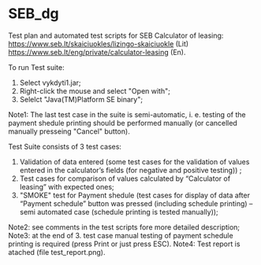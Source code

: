 # SEB_dg

Test plan and automated test scripts for SEB Calculator of leasing:
https://www.seb.lt/skaiciuokles/lizingo-skaiciuokle   (Lit)
https://www.seb.lt/eng/private/calculator-leasing      (En).

To run Test suite:
1. Select vykdyti1.jar;
2. Right-click the mouse and select "Open with";
3. Selelct "Java(TM)Platform SE binary";

Note1: The last test case in the suite is semi-automatic, i. e. testing of the payment shedule printing should be performed manually (or cancelled manually presseing "Cancel" button). 

Test Suite consists of 3 test cases:
1. Validation of data entered (some test cases for the validation of values entered in the calculator’s fields (for negative and positive testing)) ;
2. Test cases for comparison of values calculated by “Calculator of leasing” with expected ones; 
3. "SMOKE" test for Payment shedule (test cases for display of data after “Payment schedule” button was pressed (including schedule printing) – semi automated case (schedule printing is tested manually));

Note2: see comments in the test scripts fore more detailed description;
Note3: at the end of 3. test case manual testing of payment schedule printing is required (press Print or just press ESC).
Note4: Test report is atached (file test_report.png).

